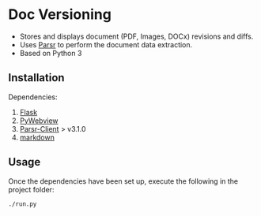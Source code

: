 # Doc Versioning

- Stores and displays document (PDF, Images, DOCx) revisions and diffs.
- Uses [Parsr](http://par.sr) to perform the document data extraction.
- Based on Python 3

## Installation

Dependencies:
1. [Flask](https://flask.palletsprojects.com/en/1.1.x/installation/#install-flask)
2. [PyWebview](https://pywebview.flowrl.com/guide/installation.html#dependencies)
3. [Parsr-Client](https://pypi.org/project/parsr-client/) > v3.1.0
4. [markdown](https://python-markdown.github.io/install/)

## Usage

Once the dependencies have been set up, execute the following in the project folder:

``` sh
./run.py
```
